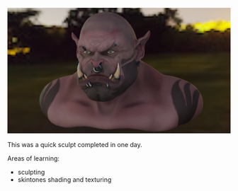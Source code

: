![Project Logo](r2.png)

This was a quick sculpt completed in one day.

Areas of learning: 
  - sculpting
  - skintones shading and texturing
